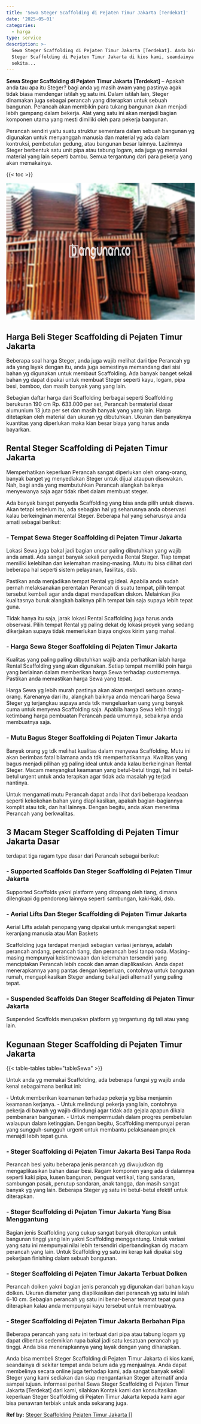 ```yaml
---
title: 'Sewa Steger Scaffolding di Pejaten Timur Jakarta [Terdekat]'
date: '2025-05-01'
categories:
  - harga
type: service
description: >-
  Sewa Steger Scaffolding di Pejaten Timur Jakarta [Terdekat]. Anda bisa membeli
  Steger Scaffolding di Pejaten Timur Jakarta di kios kami, seandainya di
  sekita...
---
```


**Sewa Steger Scaffolding di Pejaten Timur Jakarta \[Terdekat\]** – Apakah anda tau apa itu Steger? bagi anda yg masih awam yang pastinya agak tidak biasa mendengar istilah yg satu ini. Dalam istilah lain, Steger dinamakan juga sebagai perancah yang diterapkan untuk sebuah bangunan. Perancah akan membikin para tukang bangunan akan menjadi lebih gampang dalam bekerja. Alat yang satu ini akan menjadi bagian komponen utama yang mesti dimiliki oleh para pekerja bangunan.

Perancah sendiri yaitu suatu struktur sementara dalam sebuah bangunan yg digunakan untuk menyanggah manusia dan material yg ada dalam kontruksi, pembetulan gedung, atau bangunan besar lainnya. Lazimnya Steger berbentuk satu unit pipa atau tabung logam, ada juga yg memakai material yang lain seperti bambu. Semua tergantung dari para pekerja yang akan memakainya.

{{< toc >}}

![Sewa Steger Scaffolding di Pejaten Timur Jakarta [Terdekat]](/images/sewa-scaffolding-steger-13.png)

## Harga Beli Steger Scaffolding di Pejaten Timur Jakarta

Beberapa soal harga Steger, anda juga wajib melihat dari tipe Perancah yg ada yang layak dengan itu, anda juga semestinya memandang dari sisi bahan yg digunakan untuk membaut Scaffolding. Ada banyak banget sekali bahan yg dapat dipakai untuk membuat Steger seperti kayu, logam, pipa besi, bamboo, dan masih banyak yang yang lain.

Sebagian daftar harga dari Scaffolding berbagai seperti Scaffolding berukuran 190 cm Rp. 633.000 per set, Perancah bermaterial dasar alumunium 13 juta per set dan masih banyak yang yang lain. Harga ditetapkan oleh material dan ukuran yg dibutuhkan. Ukuran dan banyaknya kuantitas yang diperlukan maka kian besar biaya yang harus anda bayarkan.

## Rental Steger Scaffolding di Pejaten Timur Jakarta

Memperhatikan keperluan Perancah sangat diperlukan oleh orang-orang, banyak banget yg menyediakan Steger untuk dijual ataupun disewakan. Nah, bagi anda yang membutuhkan Perancah alangkah baiknya menyewanya saja agar tidak ribet dalam membuat steger.

Ada banyak banget penyedia Scaffolding yang bisa anda pilih untuk disewa. Akan tetapi sebelum itu, ada sebagian hal yg seharusnya anda observasi kalau berkeinginan merental Steger. Beberapa hal yang seharusnya anda amati sebagai berikut:

### \- Tempat Sewa Steger Scaffolding di Pejaten Timur Jakarta

Lokasi Sewa juga bakal jadi bagian unsur paling dibutuhkan yang wajib anda amati. Ada sangat banyak sekali penyedia Rental Steger. Tiap tempat memiliki kelebihan dan kelemahan masing-masing. Mutu itu bisa dilihat dari beberapa hal seperti sistem pelayanan, fasilitas, dsb.

Pastikan anda menjadikan tempat Rental yg ideal. Apabila anda sudah pernah melaksanakan perentalan Perancah di suatu tempat, pilih tempat tersebut kembali agar anda dapat mendapatkan diskon. Melainkan jika kualitasnya buruk alangkah baiknya pilih tempat lain saja supaya lebih tepat guna.

Tidak hanya itu saja, jarak lokasi Rental Scaffolding juga harus anda observasi. Pilih tempat Rental yg paling dekat dg lokasi proyek yang sedang dikerjakan supaya tidak memerlukan biaya ongkos kirim yang mahal.

### \- Harga Sewa Steger Scaffolding di Pejaten Timur Jakarta

Kualitas yang paling paling dibutuhkan wajib anda perhatikan ialah harga Rental Scaffolding yang akan digunakan. Setiap tempat memiliki poin harga yang berlainan dalam memberikan harga Sewa terhadap customernya. Pastikan anda memastikan harga Sewa yang tepat.

Harga Sewa yg lebih murah pastinya akan akan menjadi serbuan orang-orang. Karenanya dari itu, alangkah baiknya anda mencari harga Sewa Steger yg terjangkau supaya anda tdk mengeluarkan uang yang banyak cuma untuk menyewa Scaffolding saja. Apabila harga Sewa lebih tinggi ketimbang harga pembuatan Perancah pada umumnya, sebaiknya anda membuatnya saja.

### \- Mutu Bagus Steger Scaffolding di Pejaten Timur Jakarta

Banyak orang yg tdk melihat kualitas dalam menyewa Scaffolding. Mutu ini akan berimbas fatal bilamana anda tdk memperhatikannya. Kwalitas yang bagus menjadi pilihan yg paling ideal untuk anda kalau berkeinginan Rental Steger. Macam menyangkut keamanan yang betul-betul tinggi, hal ini betul-betul urgent untuk anda terapkan agar tidak ada masalah yg terjadi nantinya.

Untuk mengamati mutu Perancah dapat anda lihat dari beberapa keadaan seperti kekokohan bahan yang diaplikasikan, apakah bagian-bagiannya komplit atau tdk, dan hal lainnya. Dengan begitu, anda akan menerima Perancah yang berkwalitas.

## 3 Macam Steger Scaffolding di Pejaten Timur Jakarta Dasar

terdapat tiga ragam type dasar dari Perancah sebagai berikut:

### \- Supported Scaffolds Dan Steger Scaffolding di Pejaten Timur Jakarta

Supported Scaffolds yakni platform yang ditopang oleh tiang, dimana dilengkapi dg pendorong lainnya seperti sambungan, kaki-kaki, dsb.

### \- Aerial Lifts Dan Steger Scaffolding di Pejaten Timur Jakarta

Aerial Lifts adalah penopang yang dipakai untuk mengangkat seperti keranjang manusia atau Man Baskets

Scaffolding juga terdapat menjadi sebagian variasi jenisnya, adalah perancah andang, perancah tiang, dan perancah besi tanpa roda. Masing-masing mempunyai keistimewaan dan kelemahan tersendiri yang menciptakan Perancah lebih cocok dan aman diaplikasikan. Anda dapat menerapkannya yang pantas dengan keperluan, contohnya untuk bangunan rumah, mengaplikasikan Steger andang bakal jadi alternatif yang paling tepat.

### \- Suspended Scaffolds Dan Steger Scaffolding di Pejaten Timur Jakarta

Suspended Scaffolds merupakan platform yg tergantung dg tali atau yang lain.

## Kegunaan Steger Scaffolding di Pejaten Timur Jakarta

{{< table-tables table="tableSewa" >}}

Untuk anda yg memakai Scaffolding, ada beberapa fungsi yg wajib anda kenal sebagaimana berikut ini:

\- Untuk memberikan keamanan terhadap pekerja yg bisa menjamin keamanan kerjanya. - Untuk melindungi pekerja yang lain, contohnya pekerja di bawah yg wajib dilindungi agar tidak ada gejala apapun dikala pembenaran bangunan. - Untuk mempermudah dalam progres pembetulan walaupun dalam ketinggian. Dengan begitu, Scaffolding mempunyai peran yang sungguh-sungguh urgent untuk membantu pelaksanaan projek menajdi lebih tepat guna.

### \- Steger Scaffolding di Pejaten Timur Jakarta Besi Tanpa Roda

Perancah besi yaitu beberapa jenis perancah yg diwujudkan dg mengaplikasikan bahan dasar besi. Ragam komponen yang ada di dalamnya seperti kaki pipa, kusen bangunan, penguat vertikal, tiang sandaran, sambungan pasak, penutup sandaran, anak tangga, dan masih sangat banyak yg yang lain. Beberapa Steger yg satu ini betul-betul efektif untuk diterapkan.

### \- Steger Scaffolding di Pejaten Timur Jakarta Yang Bisa Menggantung

Bagian jenis Scaffolding yang cukup sangat banyak diterapkan untuk bangunan tinggi yang lain yakni Scaffolding menggantung. Untuk variasi yang satu ini mempunyai nilai lebih tersendiri diperbandingkan dg macam perancah yang lain. Untuk Scaffolding yg satu ini kerap kali dipakai sbg pekerjaan finishing dalam sebuah bangunan.

### \- Steger Scaffolding di Pejaten Timur Jakarta Terbuat Dolken

Perancah dolken yakni bagian jenis perancah yg digunakan dari bahan kayu dolken. Ukuran diameter yang diaplikasikan dari perancah yg satu ini ialah 6-10 cm. Sebagian perancah yg satu ini benar-benar teramat tepat guna diterapkan kalau anda mempunyai kayu tersebut untuk membuatnya.

### \- Steger Scaffolding di Pejaten Timur Jakarta Berbahan Pipa

Beberapa perancah yang satu ini terbuat dari pipa atau tabung logam yg dapat dibentuk sedemikian rupa bakal jadi satu kesatuan perancah yg tinggi. Anda bisa menerapkannya yang layak dengan yang diharapkan.

Anda bisa membeli Steger Scaffolding di Pejaten Timur Jakarta di kios kami, seandainya di sekitar tempat anda belum ada yg menjualnya. Anda dapat membelinya secara online juga terhadap kami, ada sangat banyak sekali Steger yang kami sediakan dan siap mengantarkan Steger alternatif anda sampai tujuan. informasi perihal Sewa Steger Scaffolding di Pejaten Timur Jakarta \[Terdekat\] dari kami, silahkan Kontak kami dan konsultasikan keperluan Steger Scaffolding di Pejaten Timur Jakarta kepada kami agar bisa penawran terbiak untuk anda sekarang juga.

**Ref by:** [Steger Scaffolding Pejaten Timur Jakarta []](https://id.wikipedia.org/wiki/Steger)
